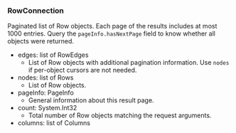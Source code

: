 ### RowConnection
Paginated list of Row objects. Each page of the results includes at most 1000 entries. Query the `pageInfo.hasNextPage` field to know whether all objects were returned.

- edges: list of RowEdges
  - List of Row objects with additional pagination information. Use `nodes` if per-object cursors are not needed.
- nodes: list of Rows
  - List of Row objects.
- pageInfo: PageInfo
  - General information about this result page.
- count: System.Int32
  - Total number of Row objects matching the request arguments.
- columns: list of Columns
